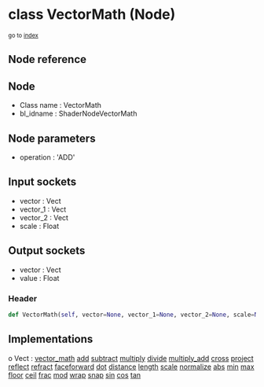 # class VectorMath (Node)

<sub>go to [index](/docs/index.md)</sub>

## Node reference

Node
----
 - Class name : VectorMath
 - bl_idname : ShaderNodeVectorMath

Node parameters
---------------
 - operation : 'ADD'

Input sockets
-------------
 - vector : Vect
 - vector_1 : Vect
 - vector_2 : Vect
 - scale : Float

Output sockets
--------------
 - vector : Vect
 - value : Float

### Header

``` python
def VectorMath(self, vector=None, vector_1=None, vector_2=None, scale=None, operation='ADD', node_label=None, node_color=None):
```

## Implementations

o Vect : [vector_math](#vector_math) [add](#add) [subtract](#subtract) [multiply](#multiply) [divide](#divide) [multiply_add](#multiply_add) [cross](#cross) [project](#project) [reflect](#reflect) [refract](#refract) [faceforward](#faceforward) [dot](#dot) [distance](#distance) [length](#length) [scale](#scale) [normalize](#normalize) [abs](#abs) [min](#min) [max](#max) [floor](#floor) [ceil](#ceil) [frac](#frac) [mod](#mod) [wrap](#wrap) [snap](#snap) [sin](#sin) [cos](#cos) [tan](#tan) 

